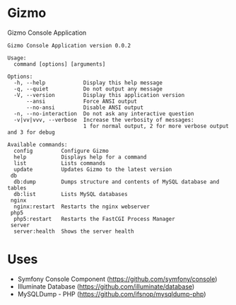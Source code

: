 # Gizmo
Gizmo Console Application

    Gizmo Console Application version 0.0.2

    Usage:
      command [options] [arguments]

    Options:
      -h, --help            Display this help message
      -q, --quiet           Do not output any message
      -V, --version         Display this application version
          --ansi            Force ANSI output
          --no-ansi         Disable ANSI output
      -n, --no-interaction  Do not ask any interactive question
      -v|vv|vvv, --verbose  Increase the verbosity of messages:
                            1 for normal output, 2 for more verbose output and 3 for debug

    Available commands:
      config         Configure Gizmo
      help           Displays help for a command
      list           Lists commands
      update         Updates Gizmo to the latest version
     db
      db:dump        Dumps structure and contents of MySQL database and tables
      db:list        Lists MySQL databases
     nginx
      nginx:restart  Restarts the nginx webserver
     php5
      php5:restart   Restarts the FastCGI Process Manager
     server
      server:health  Shows the server health

# Uses
* Symfony Console Component (https://github.com/symfony/console)
* Illuminate Database (https://github.com/illuminate/database)
* MySQLDump - PHP (https://github.com/ifsnop/mysqldump-php)
